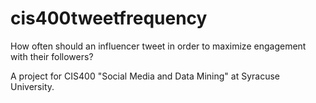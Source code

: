 # cis400tweetfrequency
How often should an influencer tweet in order to maximize engagement with their followers?

A project for CIS400 "Social Media and Data Mining" at Syracuse University.
